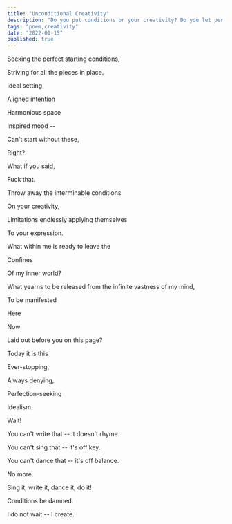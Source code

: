 ```yaml
---
title: "Unconditional Creativity"
description: "Do you put conditions on your creativity? Do you let perfectionism block your way? Well, fuck that."
tags: "poem,creativity"
date: "2022-01-15"
published: true
---
```


Seeking the perfect starting conditions,

Striving for all the pieces in place.

Ideal setting

Aligned intention

Harmonious space

Inspired mood --

Can't start without these,

Right?



What if you said,

Fuck that.


Throw away the interminable conditions

On your creativity,

Limitations endlessly applying themselves

To your expression.



What within me is ready to leave the

Confines

Of my inner world?

What yearns to be released from the infinite vastness of my mind,

To be manifested

Here

Now

Laid out before you on this page?



Today it is this

Ever-stopping,

Always denying,

Perfection-seeking

Idealism.



Wait!

You can't write that -- it doesn't rhyme.

You can't sing that -- it's off key.

You can't dance that -- it's off balance.



No more.

Sing it, write it, dance it, do it!

Conditions be damned.

I do not wait -- I create.
